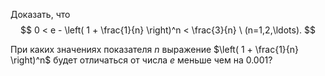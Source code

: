 Доказать, что
$$ 0 < e - \left( 1 + \frac{1}{n} \right)^n < \frac{3}{n} \ (n=1,2,\ldots). $$

При каких значениях показателя $n$ выражение $\left( 1 + \frac{1}{n} \right)^n$ будет отличаться от числа $e$ меньше чем на $0.001$?